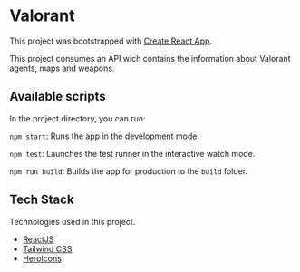 # Valorant
This project was bootstrapped with [Create React App](https://github.com/facebook/create-react-app).

This project consumes an API wich contains the information about Valorant agents, maps and weapons.

## Available scripts
In the project directory, you can run:

`npm start`: Runs the app in the development mode.

`npm test`: Launches the test runner in the interactive watch mode.

`npm run build`: Builds the app for production to the ```build``` folder.

## Tech Stack
Technologies used in this project.

- [ReactJS](https://pt-br.reactjs.org/)
- [Tailwind CSS](https://tailwindcss.com/)
- [HeroIcons](https://heroicons.com/)